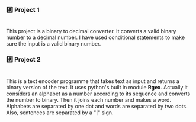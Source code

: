 <h3>#️⃣ Project 1</h3> <br>
This project is a binary to decimal converter. It converts a valid binary number to a decimal number. I have used conditional statements to make sure the input is a valid binary number.
<h3>#️⃣ Project 2</h3><br>
This is a text encoder programme that takes text as input and returns a binary version of the text. It uses python's built in module <b>Rgex</b>. Actually it considers an alphabet as a number according to its sequence and converts the number to binary. Then it joins each number and makes a word. Alphabets are separated by one dot and words are separated by two dots. Also, sentences are separated by a "|" sign.
